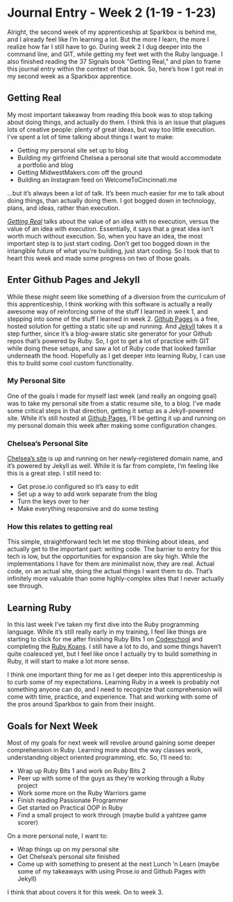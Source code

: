 # Journal Entry - Week 2 (1-19 - 1-23)
Alright, the second week of my apprenticeship at Sparkbox is behind me, and I already feel like I’m learning a lot. But the more I learn, the more I realize how far I still have to go. During week 2 I dug deeper into the command line, and GIT, while getting my feet wet with the Ruby language. I also finished reading the 37 Signals book "Getting Real," and plan to frame this journal entry within the context of that book. So, here’s how I got real in my second week as a Sparkbox apprentice.

## Getting Real
My most important takeaway from reading this book was to stop talking about doing things, and actually do them. I think this is an issue that plagues lots of creative people: plenty of great ideas, but way too little execution. I’ve spent a lot of time talking about things I want to make:

* Getting my personal site set up to blog
* Building my girlfriend Chelsea a personal site that would accommodate a portfolio and blog
* Getting MidwestMakers.com off the ground
* Building an Instagram feed on WelcomeToCincinnati.me

…but it’s always been a lot of talk. It’s been much easier for me to talk about doing things, than actually doing them. I got bogged down in technology, plans, and ideas, rather than execution.

_[Getting Real][1]_ talks about the value of an idea with no execution, versus the value of an idea with execution. Essentially, it says that a great idea isn’t worth much without execution. So, when you have an idea, the most important step is to just start coding. Don’t get too bogged down in the intangible future of what you’re building, just start coding. So I took that to heart this week and made some progress on two of those goals.

## Enter Github Pages and Jekyll
While these might seem like something of a diversion from the curriculum of this apprenticeship, I think working with this software is actually a really awesome way of reinforcing some of the stuff I learned in week 1, and stepping into some of the stuff I learned in week 2. [Github Pages][2] is a free, hosted solution for getting a static site up and running. And [Jekyll][3] takes it a step further, since it’s a blog-aware static site generator for your Github repos that’s powered by Ruby. So, I got to get a lot of practice with GIT while doing these setups, and saw a lot of Ruby code that looked familiar underneath the hood. Hopefully as I get deeper into learning Ruby, I can use this to build some cool custom functionality.

### My Personal Site
One of the goals I made for myself last week (and really an ongoing goal) was to take my personal site from a static resume site, to a blog. I’ve made some critical steps in that direction, getting it setup as a Jekyll-powered site. While it’s still hosted at [Github Pages][4], I’ll be getting it up and running on my personal domain this week after making some configuration changes.

### Chelsea’s Personal Site
[Chelsea’s site][5] is up and running on her newly-registered domain name, and it’s powered by Jekyll as well. While it is far from complete, I’m feeling like this is a great step. I still need to:

* Get prose.io configured so it’s easy to edit
* Set up a way to add work separate from the blog
* Turn the keys over to her
* Make everything responsive and do some testing

### How this relates to getting real
This simple, straightforward tech let me stop thinking about ideas, and actually get to the important part: writing code. The barrier to entry for this tech is low, but the opportunities for expansion are sky high. While the implementations I have for them are minimalist now, they are real. Actual code, on an actual site, doing the actual things I want them to do. That’s infinitely more valuable than some highly-complex sites that I never actually see through.

## Learning Ruby
In this last week I’ve taken my first dive into the Ruby programming language. While it’s still really early in my training, I feel like things are starting to click for me after finishing Ruby Bits 1 on [Codeschool][6] and completing the [Ruby Koans][7]. I still have a lot to do, and some things haven’t quite coalesced yet, but I feel like once I actually try to build something in Ruby, it will start to make a lot more sense.

I think one important thing for me as I get deeper into this apprenticeship is to curb some of my expectations. Learning Ruby in a week is probably not something anyone can do, and I need to recognize that comprehension will come with time, practice, and experience. That and working with some of the pros around Sparkbox to gain from their insight.

## Goals for Next Week
Most of my goals for next week will revolve around gaining some deeper comprehension in Ruby. Learning more about the way classes work, understanding object oriented programming, etc. So, I’ll need to:

* Wrap up Ruby Bits 1 and work on Ruby Bits 2
* Peer up with some of the guys as they’re working through a Ruby project
* Work some more on the Ruby Warriors game
* Finish reading Passionate Programmer
* Get started on Practical OOP in Ruby
* Find a small project to work through (maybe build a yahtzee game scorer)

On a more personal note, I want to:
* Wrap things up on my personal site
* Get Chelsea’s personal site finished
* Come up with something to present at the next Lunch ’n Learn (maybe some of my takeaways with using Prose.io and Github Pages with Jekyll)

I think that about covers it for this week. On to week 3.

[1]: https://gettingreal.37signals.com/
[2]: https://pages.github.com/
[3]: http://jekyllrb.com/
[4]: http://danrosenthal.github.io/
[5]: http://chelseabaker.me/
[6]: https://www.codeschool.com/users/1204438
[7]: https://github.com/danrosenthal/ruby-koans



